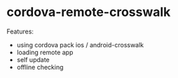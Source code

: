 # cordova-remote-crosswalk

Features:

* using cordova pack ios / android-crosswalk
* loading remote app
* self update
* offline checking
